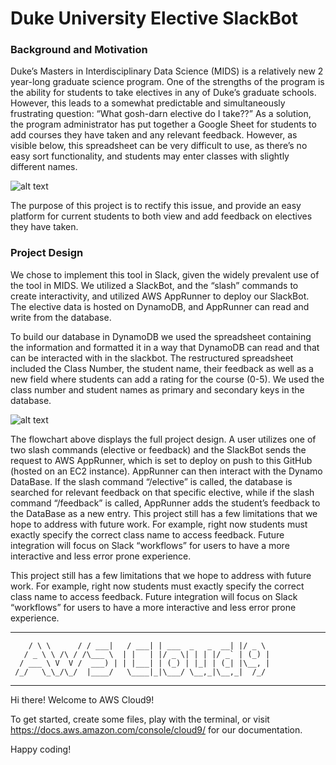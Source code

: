 # Duke University Elective SlackBot

### Background and Motivation

Duke’s Masters in Interdisciplinary Data Science (MIDS) is a relatively new 2 year-long graduate science program. One of the strengths of the program is the ability for students to take electives in any of Duke’s graduate schools. However, this leads to a somewhat predictable and simultaneously frustrating question: “What gosh-darn elective do I take??” As a solution, the program administrator has put together a Google Sheet for students to add courses they have taken and any relevant feedback. However, as visible below, this spreadsheet can be very difficult to use, as there’s no easy sort functionality, and students may enter classes with slightly different names.

![alt text](https://user-images.githubusercontent.com/87722995/145470902-da838981-871b-454c-b72f-7e999e52b458.png)

The purpose of this project is to rectify this issue, and provide an easy platform for current students to both view and add feedback on electives they have taken.

### Project Design

We chose to implement this tool in Slack, given the widely prevalent use of the tool in MIDS. We utilized a SlackBot, and the “slash” commands to create interactivity, and utilized AWS AppRunner to deploy our SlackBot. The elective data is hosted on DynamoDB, and AppRunner can read and write from the database.

To build our database in DynamoDB we used the spreadsheet containing the information and formatted it in a way that DynamoDB can read and that can be interacted with in the slackbot. The restructured spreadsheet included the Class Number, the student name, their feedback as well as a new field where students can add a rating for the course (0-5). We used the class number and student names as primary and secondary keys in the database.

![alt text](https://user-images.githubusercontent.com/87722995/145469450-7b21b655-6284-4af3-8b7d-8d8543003e26.jpg)

The flowchart above displays the full project design. A user utilizes one of two slash commands (elective or feedback) and the SlackBot sends the request to AWS AppRunner, which is set to deploy on push to this GitHub (hosted on an EC2 instance). AppRunner can then interact with the Dynamo DataBase. If the slash command “/elective” is called, the database is searched for relevant feedback on that specific elective, while if the slash command “/feedback” is called, AppRunner adds the student’s feedback to the DataBase as a new entry.
This project still has a few limitations that we hope to address with future work. For example, right now students must exactly specify the correct class name to access feedback. Future integration will focus on Slack “workflows” for users to have a more interactive and less error prone experience.

This project still has a few limitations that we hope to address with future work. For example, right now students must exactly specify the correct class name to access feedback. Future integration will focus on Slack “workflows” for users to have a more interactive and less error prone experience.

___        ______     ____ _                 _  ___  
        / \ \      / / ___|   / ___| | ___  _   _  __| |/ _ \ 
       / _ \ \ /\ / /\___ \  | |   | |/ _ \| | | |/ _` | (_) |
      / ___ \ V  V /  ___) | | |___| | (_) | |_| | (_| |\__, |
     /_/   \_\_/\_/  |____/   \____|_|\___/ \__,_|\__,_|  /_/ 
 ----------------------------------------------------------------- 


Hi there! Welcome to AWS Cloud9!

To get started, create some files, play with the terminal,
or visit https://docs.aws.amazon.com/console/cloud9/ for our documentation.

Happy coding!
